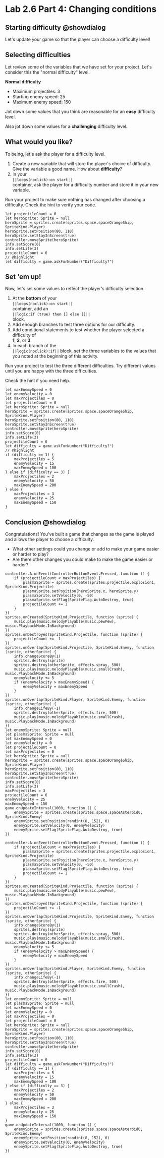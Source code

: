 # Lab 2.6 Part 4: Changing conditions

## Starting difficulty @showdialog

Let's update your game so that the player can choose a difficulty level!

## Selecting difficulties

Let review some of the variables that we have set for your project.
Let's consider this the "normal difficulty" level.

**Normal difficulty**

-    Maximum projectiles: 3
-    Starting enemy speed: 25
-    Maximum enemy speed: 150

Jot down some values that you think are reasonable for an **easy** difficulty
level.

Also jot down some values for a **challenging** difficulty level.

## What would you like?

To being, let's ask the player for a difficulty level.

1.   Create a new variable that will store the player's choice of difficulty.
Give the variable a good name. How about **difficulty**?
1.   In your   
``||loops(noclick):on start||``   
container, ask the player for a
difficulty number and store it in your new variable.

Run your project to make sure nothing has changed after choosing a difficulty.
Check the hint to verify your code.

```blocks
let projectileCount = 0
let heroSprite: Sprite = null
heroSprite = sprites.create(sprites.space.spaceOrangeShip, SpriteKind.Player)
heroSprite.setPosition(80, 110)
heroSprite.setStayInScreen(true)
controller.moveSprite(heroSprite)
info.setScore(0)
info.setLife(3)
projectileCount = 0
// @highlight
let difficulty = game.askForNumber("Difficulty?")
```

## Set 'em up!

Now, let's set some values to reflect the player's difficulty selection.

1.   At the **bottom** of your   
``||loops(noclick):on start||``   
container, add an   
``||logic:if (true) then [] else []||``   
block.
1.   Add enough branches to test three options for our difficulty.
1.   Add conditional statements to test whether the player selected
a difficulty of   
**1**, **2**, or **3**.
1.   In each branch of the   
``||logic(noclick):if||`` block,
set the three variables
to the values that you noted at the beginning of this activity.

Run your project to test the three different difficulties.
Try different values until you are happy with the three difficulties.

Check the hint if you need help.

```blocks
let maxEnemySpeed = 0
let enemyVelocity = 0
let maxProjectiles = 0
let projectileCount = 0
let heroSprite: Sprite = null
heroSprite = sprites.create(sprites.space.spaceOrangeShip, SpriteKind.Player)
heroSprite.setPosition(80, 110)
heroSprite.setStayInScreen(true)
controller.moveSprite(heroSprite)
info.setScore(0)
info.setLife(3)
projectileCount = 0
let difficulty = game.askForNumber("Difficulty?")
// @highlight
if (difficulty == 1) {
    maxProjectiles = 5
    enemyVelocity = 15
    maxEnemySpeed = 100
} else if (difficulty == 3) {
    maxProjectiles = 2
    enemyVelocity = 50
    maxEnemySpeed = 200
} else {
    maxProjectiles = 3
    enemyVelocity = 25
    maxEnemySpeed = 150
}
```

## Conclusion @showdialog

Congratulations! You've built a game that changes as the game is played and
allows the player to choose a difficulty.

-    What other settings could you change or add to make your game
easier or harder to play?
-    Are there other changes you could make to make the game easier or harder?

```template
controller.A.onEvent(ControllerButtonEvent.Pressed, function () {
    if (projectileCount < maxProjectiles) {
        plasmaSprite = sprites.create(sprites.projectile.explosion1, SpriteKind.Projectile)
        plasmaSprite.setPosition(heroSprite.x, heroSprite.y)
        plasmaSprite.setVelocity(0, -50)
        plasmaSprite.setFlag(SpriteFlag.AutoDestroy, true)
        projectileCount += 1
    }
})
sprites.onCreated(SpriteKind.Projectile, function (sprite) {
    music.play(music.melodyPlayable(music.pewPew), music.PlaybackMode.InBackground)
})
sprites.onDestroyed(SpriteKind.Projectile, function (sprite) {
    projectileCount += -1
})
sprites.onOverlap(SpriteKind.Projectile, SpriteKind.Enemy, function (sprite, otherSprite) {
    info.changeScoreBy(1)
    sprites.destroy(sprite)
    sprites.destroy(otherSprite, effects.spray, 500)
    music.play(music.melodyPlayable(music.smallCrash), music.PlaybackMode.InBackground)
    enemyVelocity += 5
    if (enemyVelocity > maxEnemySpeed) {
        enemyVelocity = maxEnemySpeed
    }
})
sprites.onOverlap(SpriteKind.Player, SpriteKind.Enemy, function (sprite, otherSprite) {
    info.changeLifeBy(-1)
    sprites.destroy(otherSprite, effects.fire, 500)
    music.play(music.melodyPlayable(music.smallCrash), music.PlaybackMode.InBackground)
})
let enemySprite: Sprite = null
let plasmaSprite: Sprite = null
let maxEnemySpeed = 0
let enemyVelocity = 0
let projectileCount = 0
let maxProjectiles = 0
let heroSprite: Sprite = null
heroSprite = sprites.create(sprites.space.spaceOrangeShip, SpriteKind.Player)
heroSprite.setPosition(80, 110)
heroSprite.setStayInScreen(true)
controller.moveSprite(heroSprite)
info.setScore(0)
info.setLife(3)
maxProjectiles = 3
projectileCount = 0
enemyVelocity = 25
maxEnemySpeed = 150
game.onUpdateInterval(1000, function () {
    enemySprite = sprites.create(sprites.space.spaceAsteroid0, SpriteKind.Enemy)
    enemySprite.setPosition(randint(8, 152), 0)
    enemySprite.setVelocity(0, enemyVelocity)
    enemySprite.setFlag(SpriteFlag.AutoDestroy, true)
})
```

```ghost
controller.A.onEvent(ControllerButtonEvent.Pressed, function () {
    if (projectileCount < maxProjectiles) {
        plasmaSprite = sprites.create(sprites.projectile.explosion1, SpriteKind.Projectile)
        plasmaSprite.setPosition(heroSprite.x, heroSprite.y)
        plasmaSprite.setVelocity(0, -50)
        plasmaSprite.setFlag(SpriteFlag.AutoDestroy, true)
        projectileCount += 1
    }
})
sprites.onCreated(SpriteKind.Projectile, function (sprite) {
    music.play(music.melodyPlayable(music.pewPew), music.PlaybackMode.InBackground)
})
sprites.onDestroyed(SpriteKind.Projectile, function (sprite) {
    projectileCount += -1
})
sprites.onOverlap(SpriteKind.Projectile, SpriteKind.Enemy, function (sprite, otherSprite) {
    info.changeScoreBy(1)
    sprites.destroy(sprite)
    sprites.destroy(otherSprite, effects.spray, 500)
    music.play(music.melodyPlayable(music.smallCrash), music.PlaybackMode.InBackground)
    enemyVelocity += 5
    if (enemyVelocity > maxEnemySpeed) {
        enemyVelocity = maxEnemySpeed
    }
})
sprites.onOverlap(SpriteKind.Player, SpriteKind.Enemy, function (sprite, otherSprite) {
    info.changeLifeBy(-1)
    sprites.destroy(otherSprite, effects.fire, 500)
    music.play(music.melodyPlayable(music.smallCrash), music.PlaybackMode.InBackground)
})
let enemySprite: Sprite = null
let plasmaSprite: Sprite = null
let maxEnemySpeed = 0
let enemyVelocity = 0
let maxProjectiles = 0
let projectileCount = 0
let heroSprite: Sprite = null
heroSprite = sprites.create(sprites.space.spaceOrangeShip, SpriteKind.Player)
heroSprite.setPosition(80, 110)
heroSprite.setStayInScreen(true)
controller.moveSprite(heroSprite)
info.setScore(0)
info.setLife(3)
projectileCount = 0
let difficulty = game.askForNumber("Difficulty?")
if (difficulty == 1) {
    maxProjectiles = 5
    enemyVelocity = 15
    maxEnemySpeed = 100
} else if (difficulty == 3) {
    maxProjectiles = 2
    enemyVelocity = 50
    maxEnemySpeed = 200
} else {
    maxProjectiles = 3
    enemyVelocity = 25
    maxEnemySpeed = 150
}
game.onUpdateInterval(1000, function () {
    enemySprite = sprites.create(sprites.space.spaceAsteroid0, SpriteKind.Enemy)
    enemySprite.setPosition(randint(8, 152), 0)
    enemySprite.setVelocity(0, enemyVelocity)
    enemySprite.setFlag(SpriteFlag.AutoDestroy, true)
})
```

